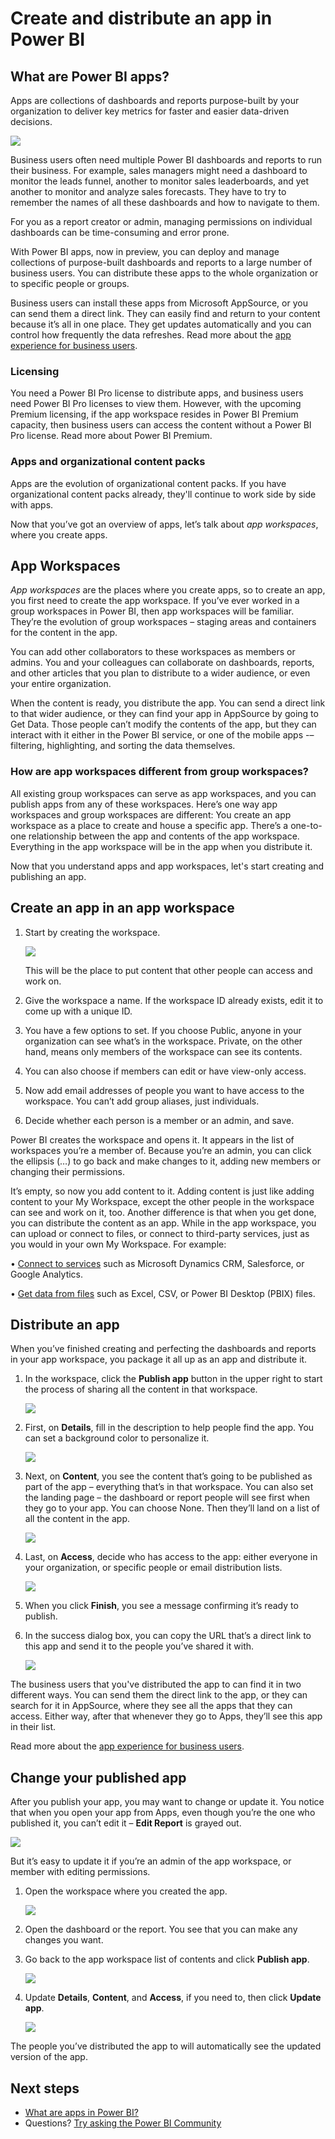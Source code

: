 <properties 
   pageTitle="Create and distribute an app in Power BI"
   description="Apps are a collection of dashboards and reports purpose-built by your organization to deliver key metrics for faster data-driven decisions."
   services="powerbi" 
   documentationCenter="" 
   authors="maggiesMSFT" 
   manager="erikre" 
   editor=""
   tags=""
   qualityFocus="no"
   qualityDate=""/>
 
<tags
   ms.service="powerbi"
   ms.devlang="NA"
   ms.topic="article"
   ms.tgt_pltfrm="NA"
   ms.workload="powerbi"
   ms.date="04/28/2017"
   ms.author="maggies"/>

# Create and distribute an app in Power BI

## What are Power BI apps?
Apps are collections of dashboards and reports purpose-built by your organization to deliver key metrics for faster and easier data-driven decisions. 

![](media/powerbi-service-create-apps/power-bi-apps-home-blog.png)

Business users often need multiple Power BI dashboards and reports to run their business. For example, sales managers might need a dashboard to monitor the leads funnel, another to monitor sales leaderboards, and yet another to monitor and analyze sales forecasts. They have to try to remember the names of all these dashboards and how to navigate to them.

For you as a report creator or admin, managing permissions on individual dashboards can be time-consuming and error prone. 

With Power BI apps, now in preview, you can deploy and manage collections of purpose-built dashboards and reports to a large number of business users. You can distribute these apps to the whole organization or to specific people or groups. 

Business users can install these apps from Microsoft AppSource, or you can send them a direct link. They can easily find and return to your content because it’s all in one place. They get updates automatically and you can control how frequently the data refreshes. Read more about the [app experience for business users](powerbi-service-what-are-apps.md).

### Licensing

You need a Power BI Pro license to distribute apps, and business users need Power BI Pro licenses to view them. However, with the upcoming Premium licensing, if the app workspace resides in Power BI Premium capacity, then business users can access the content without a Power BI Pro license. Read more about Power BI Premium. 

### Apps and organizational content packs

Apps are the evolution of organizational content packs. If you have organizational content packs already, they'll continue to work side by side with apps.

Now that you’ve got an overview of apps, let’s talk about *app workspaces*, where you create apps. 

## App Workspaces 

*App workspaces* are the places where you create apps, so to create an app, you first need to create the app workspace. If you’ve ever worked in a group workspaces in Power BI, then app workspaces will be familiar. They’re the evolution of group workspaces – staging areas and containers for the content in the app. 

You can add other collaborators to these workspaces as members or admins. You and your colleagues can collaborate on dashboards, reports, and other articles that you plan to distribute to a wider audience, or even your entire organization. 

When the content is ready, you distribute the app. You can send a direct link to  that wider audience, or they can find your app in AppSource by going to Get Data. Those people can’t modify the contents of the app, but they can interact with it either in the Power BI service, or one of the mobile apps -– filtering, highlighting, and sorting the data themselves. 

### How are app workspaces different from group workspaces? 

All existing group workspaces can serve as app workspaces, and you can publish apps from any of these workspaces. Here’s one way app workspaces and group workspaces are different: You create an app workspace as a place to create and house a specific app. There’s a one-to-one relationship between the app and contents of the app workspace. Everything in the app workspace will be in the app when you distribute it. 

Now that you understand apps and app workspaces, let's start creating and publishing an app. 

## Create an app in an app workspace

1. Start by creating the workspace. 

     ![](media/powerbi-service-create-apps/power-bi-create-app-workspace.png)

    This will be the place to put content that other people can access and work on.

2. Give the workspace a name. If the workspace ID already exists, edit it to come up with a unique ID.


3. You have a few options to set. If you choose Public, anyone in your organization can see what’s in the workspace. Private, on the other hand, means only members of the workspace can see its contents.


4. You can also choose if members can edit or have view-only access.


5. Now add email addresses of people you want to have access to the workspace. You can’t add group aliases, just individuals.
6. Decide whether each person is a member or an admin, and save.

Power BI creates the workspace and opens it. It appears in the list of workspaces you’re a member of. Because you’re an admin, you can click the ellipsis (…) to go back and make changes to it, adding new members or changing their permissions.

It’s empty, so now you add content to it. Adding content is just like adding content to your My Workspace, except the other people in the workspace can see and work on it, too. Another difference is that when you get done, you can distribute the content as an app. While in the app workspace, you can upload or connect to files, or connect to third-party services, just as you would in your own My Workspace. For example:

• [Connect to services](powerbi-content-packs-services.md) such as Microsoft Dynamics CRM, Salesforce, or Google Analytics.

• [Get data from files](powerbi-service-get-data-from-files.md) such as Excel, CSV, or Power BI Desktop (PBIX) files.

## Distribute an app
When you’ve finished creating and perfecting the dashboards and reports in your app workspace, you package it all up as an app and distribute it.

1. In the workspace, click the **Publish app** button in the upper right to start the process of sharing all the content in that workspace.

     ![](media/powerbi-service-create-apps/power-bi-app-publish-600.png)

2. First, on **Details**, fill in the description to help people find the app. You can set a background color to personalize it.

     ![](media/powerbi-service-create-apps/power-bi-app-details-600.png)

3. Next, on **Content**, you see the content that’s going to be published as part of the app – everything that’s in that workspace. You can also set the landing page – the dashboard or report people will see first when they go to your app. You can choose None. Then they’ll land on a list of all the content in the app. 

     ![](media/powerbi-service-create-apps/power-bi-app-content-600.png)

4. Last, on **Access**, decide who has access to the app: either everyone in your organization, or specific people or email distribution lists. 

     ![](media/powerbi-service-create-apps/power-bi-app-access-finish-600.png)

5. When you click **Finish**, you see a message confirming it’s ready to publish.
6. In the success dialog box, you can copy the URL that’s a direct link to this app and send it to the people you’ve shared it with.

     ![](media/powerbi-service-create-apps/power-bi-app-successful-publish.png)

The business users that you've distributed the app to can find it in two different ways. You can send them the direct link to the app, or they can search for it in AppSource, where they see all the apps that they can access. Either way, after that whenever they go to Apps, they’ll see this app in their list.

Read more about the [app experience for business users](powerbi-service-what-are-apps.md).

## Change your published app
After you publish your app, you may want to change or update it. You notice that when you open your app from Apps, even though you’re the one who published it, you can’t edit it – **Edit Report** is grayed out. 

![](media/powerbi-service-create-apps/power-bi-app-no-edit.png)
 
But it’s easy to update it if you’re an admin of the app workspace, or member with editing permissions. 

1. Open the workspace where you created the app. 

     ![](media/powerbi-service-create-apps/power-bi-apps-open-workspace.png)

2. Open the dashboard or the report. You see that you can make any changes you want.
3. Go back to the app workspace list of contents and click **Publish app**.

     ![](media/powerbi-service-create-apps/power-bi-app-publish-600.png)

4. Update **Details**, **Content**, and **Access**, if you need to, then click **Update app**.

     ![](media/powerbi-service-create-apps/power-bi-app-update.png)

The people you’ve distributed the app to will automatically see the updated version of the app. 

## Next steps
- [What are apps in Power BI?](powerbi-service-what-are-apps.md)
- Questions? [Try asking the Power BI Community](http://community.powerbi.com/)
